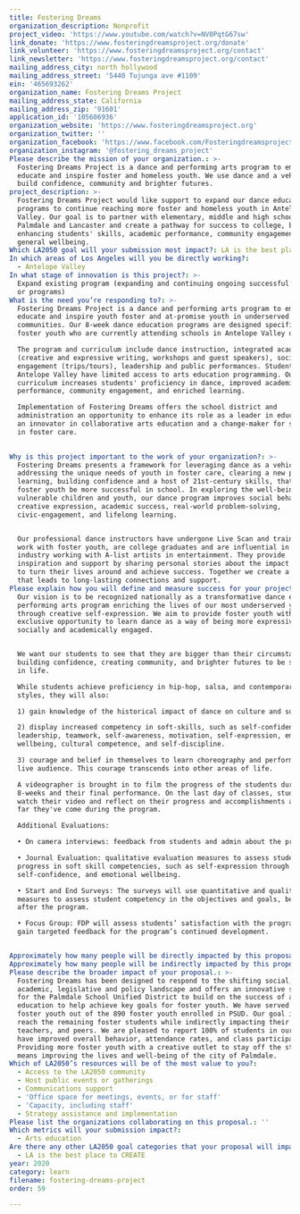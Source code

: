 ```yaml
---
title: Fostering Dreams
organization_description: Nonprofit
project_video: 'https://www.youtube.com/watch?v=NV0PqtG67sw'
link_donate: 'https://www.fosteringdreamsproject.org/donate'
link_volunteer: 'https://www.fosteringdreamsproject.org/contact'
link_newsletter: 'https://www.fosteringdreamsproject.org/contact'
mailing_address_city: north hollywood
mailing_address_street: '5440 Tujunga ave #1109'
ein: '465693262'
organization_name: Fostering Dreams Project
mailing_address_state: California
mailing_address_zip: '91601'
application_id: '105606936'
organization_website: 'https://www.fosteringdreamsproject.org'
organization_twitter: ''
organization_facebook: 'https://www.facebook.com/Fosteringdreamsproject/'
organization_instagram: '@fostering_dreams_project'
Please describe the mission of your organization.: >-
  Fostering Dreams Project is a dance and performing arts program to empower,
  educate and inspire foster and homeless youth. We use dance and a vehicle to
  build confidence, community and brighter futures. 
project_description: >-
  Fostering Dreams Project would like support to expand our dance education
  programs to continue reaching more foster and homeless youth in Antelope
  Valley. Our goal is to partner with elementary, middle and high schools in
  Palmdale and Lancaster and create a pathway for success to college, by
  enhancing students' skills, academic performance, community engagement, and
  general wellbeing. 
Which LA2050 goal will your submission most impact?: LA is the best place to LEARN
In which areas of Los Angeles will you be directly working?:
  - Antelope Valley
In what stage of innovation is this project?: >-
  Expand existing program (expanding and continuing ongoing successful projects
  or programs)
What is the need you’re responding to?: >-
  Fostering Dreams Project is a dance and performing arts program to empower,
  educate and inspire youth foster and at-promise youth in underserved
  communities. Our 8-week dance education programs are designed specifically for
  foster youth who are currently attending schools in Antelope Valley districts.

  The program and curriculum include dance instruction, integrated academics
  (creative and expressive writing, workshops and guest speakers), social
  engagement (trips/tours), leadership and public performances. Students in
  Antelope Valley have limited access to arts education programming. Our
  curriculum increases students' proficiency in dance, improved academic
  performance, community engagement, and enriched learning. 

  Implementation of Fostering Dreams offers the school district and
  administration an opportunity to enhance its role as a leader in education, be
  an innovator in collaborative arts education and a change-maker for students
  in foster care.  

   
Why is this project important to the work of your organization?: >-
  Fostering Dreams presents a framework for leveraging dance as a vehicle for
  addressing the unique needs of youth in foster care, clearing a new path for
  learning, building confidence and a host of 21st-century skills, that can help
  foster youth be more successful in school. In exploring the well-being of
  vulnerable children and youth, our dance program improves social behavior,
  creative expression, academic success, real-world problem-solving,
  civic-engagement, and lifelong learning.


  Our professional dance instructors have undergone Live Scan and training to
  work with foster youth, are college graduates and are influential in the dance
  industry working with A-list artists in entertainment. They provide
  inspiration and support by sharing personal stories about the impact of dance
  to turn their lives around and achieve success. Together we create a community
  that leads to long-lasting connections and support.
Please explain how you will define and measure success for your project.: >+
  Our vision is to be recognized nationally as a transformative dance education,
  performing arts program enriching the lives of our most underserved youth
  through creative self-expression. We aim to provide foster youth with
  exclusive opportunity to learn dance as a way of being more expressive,
  socially and academically engaged. 


  We want our students to see that they are bigger than their circumstances, by
  building confidence, creating community, and brighter futures to be successful
  in life. 

  While students achieve proficiency in hip-hop, salsa, and contemporary dance
  styles, they will also:

  1) gain knowledge of the historical impact of dance on culture and society.

  2) display increased competency in soft-skills, such as self-confidence,
  leadership, teamwork, self-awareness, motivation, self-expression, emotional
  wellbeing, cultural competence, and self-discipline. 

  3) courage and belief in themselves to learn choreography and perform for a
  live audience. This courage transcends into other areas of life. 

  A videographer is brought in to film the progress of the students during the
  8-weeks and their final performance. On the last day of classes, students will
  watch their video and reflect on their progress and accomplishments and how
  far they've come during the program. 

  Additional Evaluations:

  • On camera interviews: feedback from students and admin about the program. 

  • Journal Evaluation: qualitative evaluation measures to assess student
  progress in soft skill competencies, such as self-expression through writing,
  self-confidence, and emotional wellbeing. 

  • Start and End Surveys: The surveys will use quantitative and qualitative
  measures to assess student competency in the objectives and goals, before and
  after the program. 

  • Focus Group: FDP will assess students’ satisfaction with the program and
  gain targeted feedback for the program’s continued development. 


Approximately how many people will be directly impacted by this proposal?: '470'
Approximately how many people will be indirectly impacted by this proposal?: '2000'
Please describe the broader impact of your proposal.: >-
  Fostering Dreams has been designed to respond to the shifting social,
  academic, legislative and policy landscape and offers an innovative strategy
  for the Palmdale School Unified District to build on the success of arts
  education to help achieve key goals for foster youth. We have served 420
  foster youth out of the 890 foster youth enrolled in PSUD. Our goal is to
  reach the remaining foster students while indirectly impacting their schools,
  teachers, and peers. We are pleased to report 100% of students in our program
  have improved overall behavior, attendance rates, and class participation.
  Providing more foster youth with a creative outlet to stay off the streets
  means improving the lives and well-being of the city of Palmdale.
Which of LA2050’s resources will be of the most value to you?:
  - Access to the LA2050 community
  - Host public events or gatherings
  - Communications support
  - 'Office space for meetings, events, or for staff'
  - 'Capacity, including staff'
  - Strategy assistance and implementation
Please list the organizations collaborating on this proposal.: ''
Which metrics will your submission impact?:
  - Arts education
Are there any other LA2050 goal categories that your proposal will impact?:
  - LA is the best place to CREATE
year: 2020
category: learn
filename: fostering-dreams-project
order: 59

---
```

